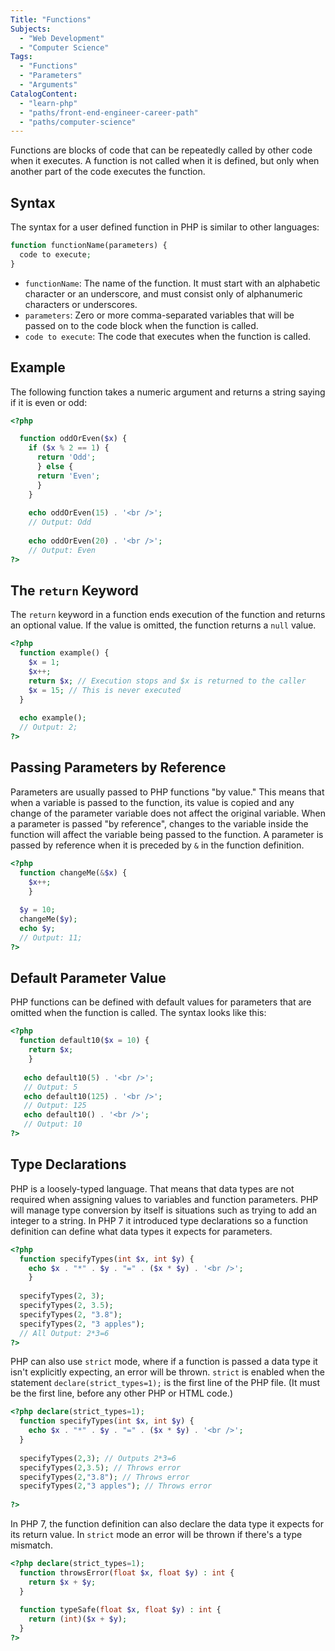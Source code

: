 ```yaml
---
Title: "Functions"
Subjects:
  - "Web Development"
  - "Computer Science"
Tags: 
  - "Functions"
  - "Parameters"
  - "Arguments"
CatalogContent:
  - "learn-php"
  - "paths/front-end-engineer-career-path"
  - "paths/computer-science"
---
```

Functions are blocks of code that can be repeatedly called by other code when it executes.
A function is not called when it is defined, but only when another part of the code executes the function.

## Syntax

The syntax for a user defined function in PHP is similar to other languages:

```php
function functionName(parameters) {
  code to execute;
}
```

- `functionName`: The name of the function. It must start with an alphabetic character or an underscore, and must consist only of alphanumeric characters or underscores.
- `parameters`: Zero or more comma-separated variables that will be passed on to the code block when the function is called.
- `code to execute`: The code that executes when the function is called.

## Example

The following function takes a numeric argument and returns a string saying if it is even or odd:

```php
<?php

  function oddOrEven($x) {
    if ($x % 2 == 1) {
      return 'Odd';
      } else {
      return 'Even';
      }
    }
    
    echo oddOrEven(15) . '<br />';
    // Output: Odd
    
    echo oddOrEven(20) . '<br />';
    // Output: Even
?>
```

## The `return` Keyword

The `return` keyword in a function ends execution of the function and returns an optional value. If the value is omitted, the function returns a `null` value.

```php
<?php
  function example() {
    $x = 1;
    $x++;
    return $x; // Execution stops and $x is returned to the caller
    $x = 15; // This is never executed
  }
  
  echo example();
  // Output: 2;
?>
```

## Passing Parameters by Reference

Parameters are usually passed to PHP functions "by value." This means that when a variable is passed to the function, 
its value is copied and any change of the parameter variable does not affect the original variable. 
When a parameter is passed "by reference", changes to the variable inside the function will affect the variable being passed to the function.
A parameter is passed by reference when it is preceded by `&` in the function definition.

```php
<?php
  function changeMe(&$x) {
    $x++;
    }
    
  $y = 10;
  changeMe($y);
  echo $y;
  // Output: 11;
?>
```

## Default Parameter Value

PHP functions can be defined with default values for parameters that are omitted when the function is called. The syntax looks like this:

```php
<?php
  function default10($x = 10) {
    return $x;
    }
    
   echo default10(5) . '<br />';
   // Output: 5
   echo default10(125) . '<br />';
   // Output: 125
   echo default10() . '<br />';
   // Output: 10
?>
```

## Type Declarations

PHP is a loosely-typed language. That means that data types are not required when assigning values to variables and function parameters.
PHP will manage type conversion by itself is situations such as trying to add an integer to a string.
In PHP 7 it introduced type declarations so a function definition can define what data types it expects for parameters.

```php
<?php
  function specifyTypes(int $x, int $y) {
    echo $x . "*" . $y . "=" . ($x * $y) . '<br />';
    }
     
  specifyTypes(2, 3);
  specifyTypes(2, 3.5);
  specifyTypes(2, "3.8");
  specifyTypes(2, "3 apples");
  // All Output: 2*3=6
?>
```

PHP can also use `strict` mode, where if a function is passed a data type it isn't explicitly expecting, an error will be thrown.
`strict` is enabled when the statement `declare(strict_types=1);` is the first line of the PHP file. (It must be the first line, before any other PHP or HTML code.)

```php
<?php declare(strict_types=1);
  function specifyTypes(int $x, int $y) {
    echo $x . "*" . $y . "=" . ($x * $y) . '<br />';
  }
     
  specifyTypes(2,3); // Outputs 2*3=6
  specifyTypes(2,3.5); // Throws error
  specifyTypes(2,"3.8"); // Throws error
  specifyTypes(2,"3 apples"); // Throws error
  
?>
```

In PHP 7, the function definition can also declare the data type it expects for its return value. 
In `strict` mode an error will be thrown if there's a type mismatch.

```php
<?php declare(strict_types=1);
  function throwsError(float $x, float $y) : int {
    return $x + $y;
  }
    
  function typeSafe(float $x, float $y) : int {
    return (int)($x + $y);
  }
?>
```

